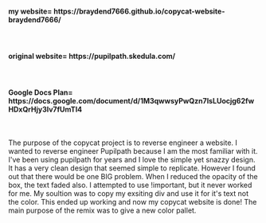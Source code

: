 <!DOCTYPE html>
<html>
  <head>
    <meta charset="UTF-8">
  </head>
  <body>
        <h4>my website= https://braydend7666.github.io/copycat-website-braydend7666/<h4>
             <br>
        <h4>original website= https://pupilpath.skedula.com/<h4>
            <br>
        <h4>Google Docs Plan= https://docs.google.com/document/d/1M3qwwsyPwQzn7IsLUocjg62fwHDxQrHjy3lv7fUmTI4</h4>
            <br>
        <p>The purpose of the copycat project is to reverse engineer a website. I wanted to reverse engineer Pupilpath because I am the most familiar with it. I've been using pupilpath for years and I love the simple yet snazzy design. It has a very clean design that seemed simple to replicate. However I found out that there would be one BIG problem. When I reduced the opacity of the box, the text faded also. I attempted to use !important, but it never worked for me. My soultion was to copy my exsiting div and use it for it's text not the color. This ended up working and now my copycat website is done! The main purpose of the remix was to give a new color pallet.</p>    
  </body>
</html>

